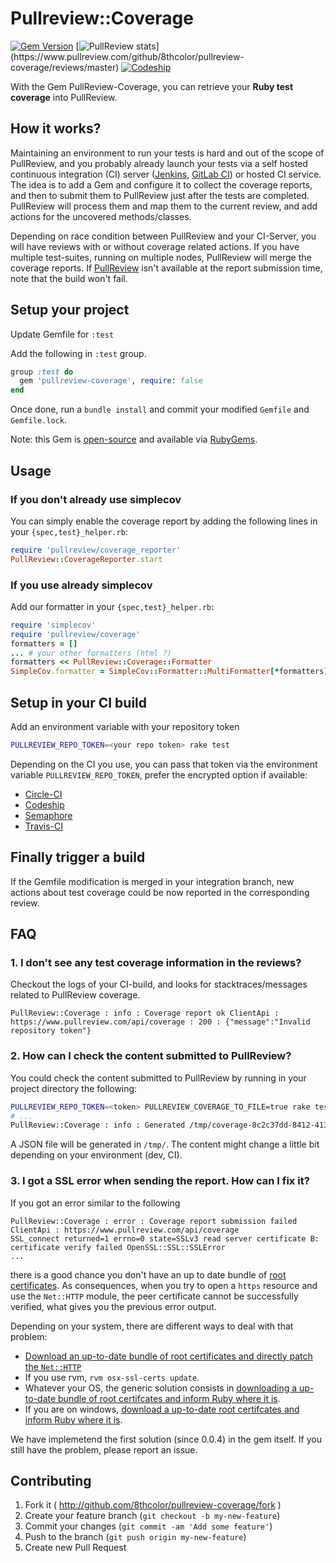 # Pullreview::Coverage

[![Gem Version](https://badge.fury.io/rb/pullreview-coverage.svg)](https://badge.fury.io/rb/pullreview-coverage)
[![PullReview stats](https://www.pullreview.com/github/8thcolor/pullreview-coverage/badges/master.svg?)](https://www.pullreview.com/github/8thcolor/pullreview-coverage/reviews/master)
[![Codeship](https://img.shields.io/codeship/5b76b590-a9f8-0132-ffc9-427bb4181a39.svg?style=flat-square)](https://codeship.com/projects/67847)

With the Gem PullReview-Coverage, you can retrieve your **Ruby test coverage** into PullReview.

## How it works?

Maintaining an environment to run your tests is hard and out of the scope of PullReview, and you probably already launch your tests via a self hosted continuous integration (CI) server ([Jenkins](http://jenkins-ci.org/), [GitLab CI](https://about.gitlab.com/gitlab-ci/)) or hosted CI service. The idea is to add a Gem and configure it to collect the coverage reports, and then to submit them to PullReview just after the tests are completed. PullReview will process them and map them to the current review, and add actions for the uncovered methods/classes.

Depending on race condition between PullReview and your CI-Server, you will have reviews with or without coverage related actions. If you have multiple test-suites, running on multiple nodes, PullReview will merge the coverage reports. If [PullReview](https://pullreview.com) isn't available at the report submission time, note that the build won't fail. 

## Setup your project

Update Gemfile for `:test`

Add the following in `:test` group.

```Ruby
group :test do
  gem 'pullreview-coverage', require: false
end
```

Once done, run a `bundle install` and commit your modified `Gemfile` and `Gemfile.lock`.

Note: this Gem is [open-source](https://github.com/8thcolor/pullreview-coverage) and available via [RubyGems](https://rubygems.org/gems/pullreview-coverage).

## Usage

### If you don't already use simplecov

You can simply enable the coverage report by adding the following lines in your `{spec,test}_helper.rb`:

```Ruby
require 'pullreview/coverage_reporter'
PullReview::CoverageReporter.start
```

### If you use already simplecov

Add our formatter in your `{spec,test}_helper.rb`:

```Ruby
require 'simplecov'
require 'pullreview/coverage'
formatters = []
... # your other formatters (html ?)
formatters << PullReview::Coverage::Formatter
SimpleCov.formatter = SimpleCov::Formatter::MultiFormatter[*formatters]
```
## Setup in your CI build

Add an environment variable with your repository token

```Bash
PULLREVIEW_REPO_TOKEN=<your repo token> rake test 
```

Depending on the CI you use, you can pass that token via the environment variable `PULLREVIEW_REPO_TOKEN`, prefer the encrypted option if available:

* [Circle-CI](https://circleci.com/docs/environment-variables#setting-environment-variables-for-all-commands-without-adding-them-to-git)
* [Codeship](https://www.codeship.io/documentation/continuous-integration/set-environment-variables/)
* [Semaphore](https://semaphoreapp.com/docs/exporting-environment-variables.html)
* [Travis-CI ](http://docs.travis-ci.com/user/build-configuration/#Secure-environment-variables)

## Finally trigger a build

If the Gemfile modification is merged in your integration branch, new actions about test coverage could be now reported in the corresponding review.

## FAQ

### 1. I don't see any test coverage information in the reviews?

Checkout the logs of your CI-build, and looks for stacktraces/messages related to PullReview coverage.

```
PullReview::Coverage : info : Coverage report ok ClientApi : https://www.pullreview.com/api/coverage : 200 : {"message":"Invalid repository token"}
```

### 2. How can I check the content submitted to PullReview?

You could check the content submitted to PullReview by running in your project directory the following:
```Bash
PULLREVIEW_REPO_TOKEN=<token> PULLREVIEW_COVERAGE_TO_FILE=true rake test
# ...
PullReview::Coverage : info : Generated /tmp/coverage-8c2c37dd-8412-4137-9b38-7147c1662140.json
```

A JSON file will be generated in `/tmp/`. The content might change a little bit depending on your environment (dev, CI).

### 3. I got a SSL error when sending the report. How can I fix it?

If you got an error similar to the following
```Text
PullReview::Coverage : error : Coverage report submission failed ClientApi : https://www.pullreview.com/api/coverage
SSL_connect returned=1 errno=0 state=SSLv3 read server certificate B: certificate verify failed OpenSSL::SSL::SSLError
...
```

there is a good chance you don't have an up to date bundle of [root certificates](https://en.wikipedia.org/wiki/Root_certificate).
As consequences, when you try to open a `https` resource and use the `Net::HTTP` module, the peer certificate cannot
be successfully verified, what gives you the previous error output.

Depending on your system, there are different ways to deal with that problem:

* [Download an up-to-date bundle of root certificates and directly patch the 
  `Net::HTTP`](http://stackoverflow.com/a/16983443/831180)
* If you use rvm, `rvm osx-ssl-certs update`.
* Whatever your OS, the generic solution consists in [downloading a up-to-date bundle of root certifcates and inform
  Ruby where it is](http://stackoverflow.com/q/4528101/831180).
* If you are on windows, [download a up-to-date root certifcates and inform Ruby where it 
  is](https://gist.github.com/fnichol/867550).

We have implemetend the first solution (since 0.0.4) in the gem itself. If you still have the problem, please report
an issue.

## Contributing

1. Fork it ( http://github.com/8thcolor/pullreview-coverage/fork )
2. Create your feature branch (`git checkout -b my-new-feature`)
3. Commit your changes (`git commit -am 'Add some feature'`)
4. Push to the branch (`git push origin my-new-feature`)
5. Create new Pull Request
